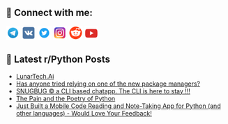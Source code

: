 ## 🔎 Connect with me:
[<img src="https://github.com/bullbesh/bullbesh/blob/main/images/Telegram.png" width="32" height="32" />](https://t.me/bullbesh)
[<img src="https://github.com/bullbesh/bullbesh/blob/main/images/VK.png" width="32" height="32" />](https://vk.com/bullbesh)
[<img src="https://github.com/bullbesh/bullbesh/blob/main/images/Twitter.png" width="32" height="32" />](https://twitter.com/bullbesh1)
[<img src="https://github.com/bullbesh/bullbesh/blob/main/images/Instagram.png" width="32" height="32" />](https://www.instagram.com/bullbesh)
[<img src="https://github.com/bullbesh/bullbesh/blob/main/images/Reddit.png" width="32" height="32" />](https://www.reddit.com/user/bullbesh)
[<img src="https://github.com/bullbesh/bullbesh/blob/main/images/YouTube.png" width="32" height="32" />](https://www.youtube.com/channel/UCtfjRs6uzgq5mfm8S06WTcg)

## 📕 Latest r/Python Posts
<!-- BLOG-POST-LIST:START -->
- [LunarTech.Ai](https://www.reddit.com/r/Python/comments/167iuqt/lunartechai/)
- [Has anyone tried relying on one of the new package managers?](https://www.reddit.com/r/Python/comments/167i8x6/has_anyone_tried_relying_on_one_of_the_new/)
- [SNUGBUG © a CLI based chatapp. The CLI is here to stay !!!](https://www.reddit.com/r/Python/comments/167g4v8/snugbug_a_cli_based_chatapp_the_cli_is_here_to/)
- [The Pain and the Poetry of Python](https://www.reddit.com/r/Python/comments/167fwkc/the_pain_and_the_poetry_of_python/)
- [Just Built a Mobile Code Reading and Note-Taking App for Python &lpar;and other languages&rpar; - Would Love Your Feedback!](https://www.reddit.com/r/Python/comments/167c80s/just_built_a_mobile_code_reading_and_notetaking/)
<!-- BLOG-POST-LIST:END -->
